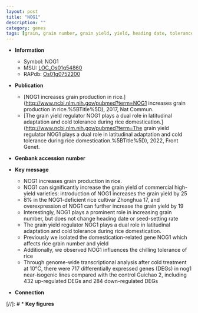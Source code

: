 ```yaml
---
layout: post
title: "NOG1"
description: ""
category: genes
tags: [grain, grain number, grain yield, yield, heading date, tolerance, cold tolerance, cold, chilling, chilling tolerance]
---
```


* **Information**  
    + Symbol: NOG1  
    + MSU: [LOC_Os01g54860](http://rice.uga.edu/cgi-bin/ORF_infopage.cgi?orf=LOC_Os01g54860)  
    + RAPdb: [Os01g0752200](https://rapdb.dna.affrc.go.jp/locus/?name=Os01g0752200)  

* **Publication**  
    + [NOG1 increases grain production in rice.](http://www.ncbi.nlm.nih.gov/pubmed?term=NOG1 increases grain production in rice.%5BTitle%5D), 2017, Nat Commun.
    + [The grain yield regulator NOG1 plays a dual role in latitudinal adaptation and cold tolerance during rice domestication.](http://www.ncbi.nlm.nih.gov/pubmed?term=The grain yield regulator NOG1 plays a dual role in latitudinal adaptation and cold tolerance during rice domestication.%5BTitle%5D), 2022, Front Genet.

* **Genbank accession number**  

* **Key message**  
    + NOG1 increases grain production in rice.
    + NOG1 can significantly increase the grain yield of commercial high-yield varieties: introduction of NOG1 increases the grain yield by 25
    + 8% in the NOG1-deficient rice cultivar Zhonghua 17, and overexpression of NOG1 can further increase the grain yield by 19
    + Interestingly, NOG1 plays a prominent role in increasing grain number, but does not change heading date or seed-setting rate
    + The grain yield regulator NOG1 plays a dual role in latitudinal adaptation and cold tolerance during rice domestication.
    + Previously we isolated the domestication-related gene NOG1 which affects rice grain number and yield
    + Additionally, we observed NOG1 influences the chilling tolerance of rice
    + Through genome-wide transcriptional analysis after cold treatment at 10°C, there were 717 differentially expressed genes (DEGs) in nog1 near-isogenic lines compared with the control Guichao 2, including 432 up-regulated DEGs and 284 down-regulated DEGs

* **Connection**  

[//]: # * **Key figures**  


